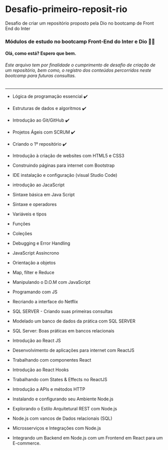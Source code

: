 # Desafio-primeiro-reposit-rio
Desafio de criar um repositório proposto pela Dio no bootcamp de Front End do Inter

### Módulos de estudo no bootcamp Front-End do Inter e Dio :woman_student:



#### Olá, como está? Espero que bem. 

###### Este arquivo tem por finalidade o cumprimento de desafio de criação de um repositório, bem como, o registro dos conteúdos percorridos neste bootcamp para futuras consultas. 

----------------------------------------------------------------------



* Lógica de programação essencial :heavy_check_mark:

* Estruturas de dados e algoritmos :heavy_check_mark:

* Introdução ao Git/GitHub :heavy_check_mark:

* Projetos Ágeis com SCRUM :heavy_check_mark:

* Criando o 1º repositório :heavy_check_mark:

* Introdução à criação de websites com HTML5 e CSS3

* Construindo páginas para internet com Bootstrap

* IDE instalação e configuração (visual Studio Code)

* introdução ao JacaScript

* Sintaxe básica em Java Script

* Sintaxe e operadores

* Variáveis e tipos

* Funções

* Coleções

* Debugging e Error Handling

* JavaScript Assíncrono

* Orientação a objetos

* Map, filter e Reduce

* Manipulando o D.O.M com JavaScript 

* Programando com JS

* Recriando a interface do Netflix

* SQL SERVER - Criando suas primeiras consultas

* Modelado um banco de dados da prática com SQL SERVER

* SQL Server: Boas práticas em bancos relacionais

* Introdução ao React JS

* Desenvolvimento de aplicações para internet com ReactJS

* Trabalhando com componentes React

* Introdução ao React Hooks

* Trabalhando com States & Effects no ReactJS

* Introdução a APIs e métodos HTTP

* Instalando e configurando seu Ambiente Node.js

* Explorando o Estilo Arquitetural REST com Node.js

* Node.js com vancos de Dados relacionais (SQL)

* Microsserviços e Integrações com Node.js

* Integrando um Backend em Node.js com um Frontend em React para um E-commerce.
